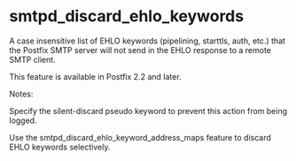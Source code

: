 # smtpd_discard_ehlo_keywords 

 A case insensitive list of EHLO keywords (pipelining, starttls,
auth, etc.) that the Postfix SMTP server will not send in the EHLO
response
to a remote SMTP client. 

 This feature is available in Postfix 2.2 and later. 

 Notes: 



  Specify the silent-discard pseudo keyword to prevent
this action from being logged. 

  Use the smtpd_discard_ehlo_keyword_address_maps feature
to discard EHLO keywords selectively.  




